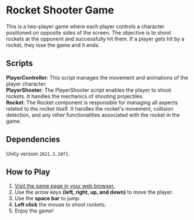 # Rocket Shooter Game

This is a two-player game where each player controls a character positioned on opposite sides of the screen. The objective is to shoot rockets at the opponent and successfully hit them. If a player gets hit by a rocket, they lose the game and it ends.

## Scripts

**PlayerController**: This script manages the movement and animations of the player character.  
**PlayerShooter**: The PlayerShooter script enables the player to shoot rockets. It handles the mechanics of shooting projectiles.  
**Rocket**: The Rocket component is responsible for managing all aspects related to the rocket itself. It handles the rocket's movement, collision detection, and any other functionalities associated with the rocket in the game.  

## Dependencies

Unity version `2021.3.18f1`.

## How to Play

1. [Visit the game page in your web browser.](https://orihoward.itch.io/rocket-shooting)
2. Use the arrow keys **(left, right, up, and down)** to move the player.
3. Use the **space bar** to jump.
4. **Left click** the mouse to shoot rockets.
5. Enjoy the game!

